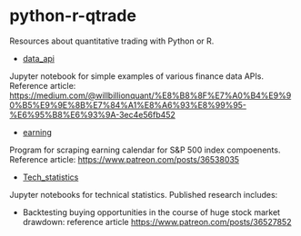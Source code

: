 # python-r-qtrade
Resources about quantitative trading with Python or R.

* [data_api](https://github.com/willbillionquant/python-r-qtrade/tree/master/data_api)

Jupyter notebook for simple examples of various finance data APIs. Reference article:
https://medium.com/@willbillionquant/%E8%B8%8F%E7%A0%B4%E9%90%B5%E9%9E%8B%E7%84%A1%E8%A6%93%E8%99%95-%E6%95%B8%E6%93%9A-3ec4e56fb452

* [earning](https://github.com/willbillionquant/python-r-qtrade/tree/master/earning)

Program for scraping earning calendar for S&P 500 index compoenents. Reference article:
https://www.patreon.com/posts/36538035

* [Tech_statistics](https://github.com/willbillionquant/python-r-qtrade/tree/master/tech_statistics)

Jupyter notebooks for technical statistics. Published research includes:
- Backtesting buying opportunities in the course of huge stock market drawdown: reference article
  https://www.patreon.com/posts/36527852